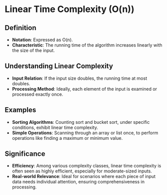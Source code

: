 # Linear Time Complexity (O(n))

## Definition
- **Notation**: Expressed as O(n).
- **Characteristic**: The running time of the algorithm increases linearly with the size of the input.

## Understanding Linear Complexity
- **Input Relation**: If the input size doubles, the running time at most doubles.
- **Processing Method**: Ideally, each element of the input is examined or processed exactly once.

## Examples
- **Sorting Algorithms**: Counting sort and bucket sort, under specific conditions, exhibit linear time complexity.
- **Simple Operations**: Scanning through an array or list once, to perform operations like finding a maximum or minimum value.

## Significance
- **Efficiency**: Among various complexity classes, linear time complexity is often seen as highly efficient, especially for moderate-sized inputs.
- **Real-world Relevance**: Ideal for scenarios where each piece of input data needs individual attention, ensuring comprehensiveness in processing.
